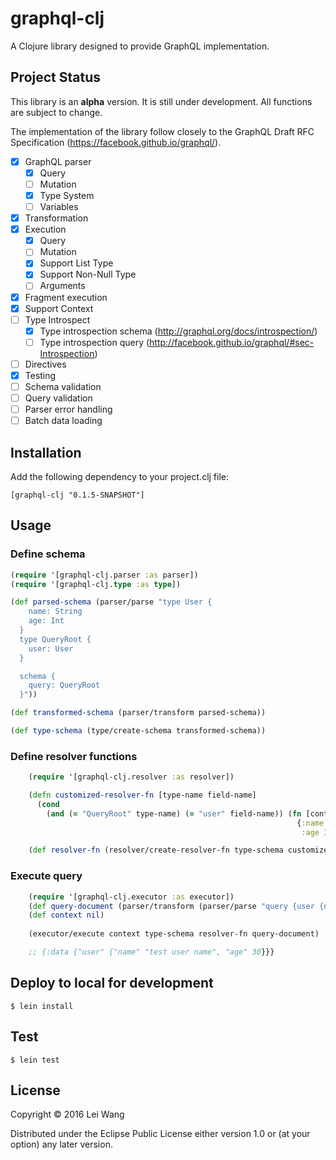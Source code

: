 # graphql-clj

A Clojure library designed to provide GraphQL implementation.

## Project Status

This library is an **alpha** version. It is still under development. All functions are subject to change.

The implementation of the library follow closely to the GraphQL Draft RFC Specification (https://facebook.github.io/graphql/).

- [x] GraphQL parser
    * [x] Query
    * [ ] Mutation
    * [x] Type System
    * [ ] Variables
- [x] Transformation
- [x] Execution
    * [x] Query
    * [ ] Mutation
    * [x] Support List Type
    * [x] Support Non-Null Type
    * [ ] Arguments
- [x] Fragment execution
- [x] Support Context
- [ ] Type Introspect 
    * [x] Type introspection schema (http://graphql.org/docs/introspection/)
    * [ ] Type introspection query (http://facebook.github.io/graphql/#sec-Introspection)
- [ ] Directives
- [x] Testing
- [ ] Schema validation
- [ ] Query validation
- [ ] Parser error handling
- [ ] Batch data loading

## Installation

Add the following dependency to your project.clj file:

    [graphql-clj "0.1.5-SNAPSHOT"]

## Usage

### Define schema

```clojure
(require '[graphql-clj.parser :as parser])
(require '[graphql-clj.type :as type])

(def parsed-schema (parser/parse "type User {
    name: String
    age: Int
  }
  type QueryRoot {
    user: User
  }

  schema {
    query: QueryRoot
  }"))

(def transformed-schema (parser/transform parsed-schema))

(def type-schema (type/create-schema transformed-schema))
```

### Define resolver functions

```clojure
    (require '[graphql-clj.resolver :as resolver])

    (defn customized-resolver-fn [type-name field-name]
      (cond
        (and (= "QueryRoot" type-name) (= "user" field-name)) (fn [context parent & args]
                                                                {:name "test user name"
                                                                 :age 30})))

    (def resolver-fn (resolver/create-resolver-fn type-schema customized-resolver-fn))
```
### Execute query
```clojure
    (require '[graphql-clj.executor :as executor])
    (def query-document (parser/transform (parser/parse "query {user {name age}}")))
    (def context nil)
    
    (executor/execute context type-schema resolver-fn query-document)

    ;; {:data {"user" {"name" "test user name", "age" 30}}}
```
## Deploy to local for development

    $ lein install

## Test

    $ lein test

## License

Copyright © 2016 Lei Wang

Distributed under the Eclipse Public License either version 1.0 or (at
your option) any later version.
